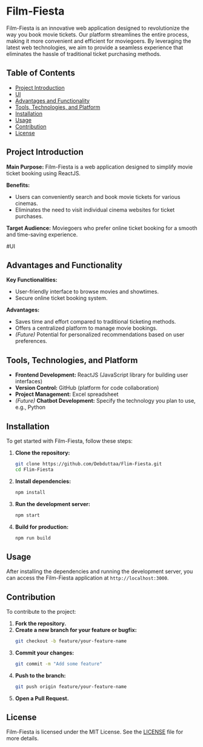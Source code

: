 # Film-Fiesta

Film-Fiesta is an innovative web application designed to revolutionize the way you book movie tickets. Our platform streamlines the entire process, making it more convenient and efficient for moviegoers. By leveraging the latest web technologies, we aim to provide a seamless experience that eliminates the hassle of traditional ticket purchasing methods.

## Table of Contents

- [Project Introduction](#project-introduction)
- [UI](#ui)
- [Advantages and Functionality](#advantages-and-functionality)
- [Tools, Technologies, and Platform](#tools-technologies-and-platform)
- [Installation](#installation)
- [Usage](#usage)
- [Contribution](#contribution)
- [License](#license)

## Project Introduction

**Main Purpose:** Film-Fiesta is a web application designed to simplify movie ticket booking using ReactJS.

**Benefits:**
- Users can conveniently search and book movie tickets for various cinemas.
- Eliminates the need to visit individual cinema websites for ticket purchases.

**Target Audience:** Moviegoers who prefer online ticket booking for a smooth and time-saving experience.

#UI


## Advantages and Functionality

**Key Functionalities:**
- User-friendly interface to browse movies and showtimes.
- Secure online ticket booking system.

**Advantages:**
- Saves time and effort compared to traditional ticketing methods.
- Offers a centralized platform to manage movie bookings.
- *(Future)* Potential for personalized recommendations based on user preferences.

## Tools, Technologies, and Platform

- **Frontend Development:** ReactJS (JavaScript library for building user interfaces)
- **Version Control:** GitHub (platform for code collaboration)
- **Project Management:** Excel spreadsheet
- *(Future)* **Chatbot Development:** Specify the technology you plan to use, e.g., Python

## Installation

To get started with Film-Fiesta, follow these steps:

1. **Clone the repository:**
   ```bash
   git clone https://github.com/Debduttaa/Flim-Fiesta.git
   cd Flim-Fiesta
   ```

2. **Install dependencies:**
   ```bash
   npm install
   ```

3. **Run the development server:**
   ```bash
   npm start
   ```

4. **Build for production:**
   ```bash
   npm run build
   ```

## Usage

After installing the dependencies and running the development server, you can access the Film-Fiesta application at `http://localhost:3000`.

## Contribution

To contribute to the project:

1. **Fork the repository.**
2. **Create a new branch for your feature or bugfix:**
   ```bash
   git checkout -b feature/your-feature-name
   ```
3. **Commit your changes:**
   ```bash
   git commit -m "Add some feature"
   ```
4. **Push to the branch:**
   ```bash
   git push origin feature/your-feature-name
   ```
5. **Open a Pull Request.**

## License

Film-Fiesta is licensed under the MIT License. See the [LICENSE](LICENSE) file for more details.
